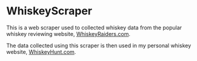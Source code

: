 # WhiskeyScraper

This is a web scraper used to collected whiskey data from the popular whiskey reviewing website, [WhiskeyRaiders.com](https://whiskeyraiders.com/).

The data collected using this scraper is then used in my personal whiskey website, [WhiskeyHunt.com](WhiskeyHunt.com).
